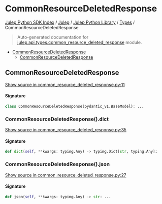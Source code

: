 # CommonResourceDeletedResponse

[Julep Python SDK Index](../../../README.md#julep-python-sdk-index) / [Julep](../../index.md#julep) / [Julep Python Library](../index.md#julep-python-library) / [Types](./index.md#types) / CommonResourceDeletedResponse

> Auto-generated documentation for [julep.api.types.common_resource_deleted_response](../../../../../../../julep/api/types/common_resource_deleted_response.py) module.

- [CommonResourceDeletedResponse](#commonresourcedeletedresponse)
  - [CommonResourceDeletedResponse](#commonresourcedeletedresponse-1)

## CommonResourceDeletedResponse

[Show source in common_resource_deleted_response.py:11](../../../../../../../julep/api/types/common_resource_deleted_response.py#L11)

#### Signature

```python
class CommonResourceDeletedResponse(pydantic_v1.BaseModel): ...
```

### CommonResourceDeletedResponse().dict

[Show source in common_resource_deleted_response.py:35](../../../../../../../julep/api/types/common_resource_deleted_response.py#L35)

#### Signature

```python
def dict(self, **kwargs: typing.Any) -> typing.Dict[str, typing.Any]: ...
```

### CommonResourceDeletedResponse().json

[Show source in common_resource_deleted_response.py:27](../../../../../../../julep/api/types/common_resource_deleted_response.py#L27)

#### Signature

```python
def json(self, **kwargs: typing.Any) -> str: ...
```